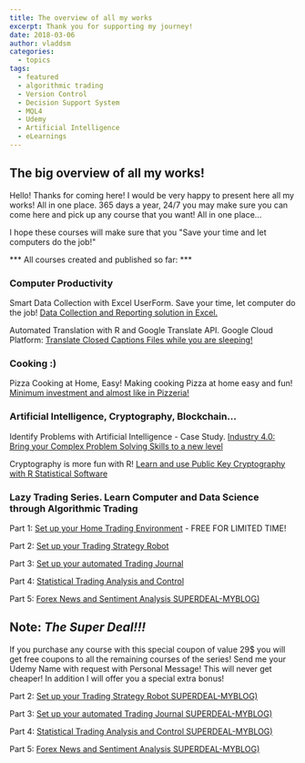 ```yaml
---
title: The overview of all my works
excerpt: Thank you for supporting my journey!
date: 2018-03-06
author: vladdsm
categories:
  - topics
tags:
  - featured
  - algorithmic trading
  - Version Control
  - Decision Support System
  - MQL4
  - Udemy
  - Artificial Intelligence
  - eLearnings
---
```


## The big overview of all my works!

Hello! Thanks for coming here! I would be very happy to present here all my works! All in one place. 365 days a year, 24/7 you may make sure you can come here and pick up any course that you want! All in one place...

I hope these courses will make sure that you "Save your time and let computers do the job!"

*** All courses created and published so far: ***

### Computer Productivity

Smart Data Collection with Excel UserForm. Save your time, let computer do the job! [Data Collection and Reporting solution in Excel.](https://www.udemy.com/save-your-time-with-excel-userform/?couponCode=SAVE-YOUR-TIME-10)

Automated Translation with R and Google Translate API. Google Cloud Platform:  [Translate Closed Captions Files while you are sleeping!](https://www.udemy.com/automated-translation-google-translate-api/?couponCode=TRANSLATE-VTT-10)

### Cooking :)

Pizza Cooking at Home, Easy! Making cooking Pizza at home easy and fun! [Minimum investment and almost like in Pizzeria!](https://www.udemy.com/pizza-cooking-at-home-easy/?couponCode=PIZZA-AT-HOME-10)

### Artificial Intelligence, Cryptography, Blockchain...

Identify Problems with Artificial Intelligence - Case Study. [Industry 4.0: Bring your  Complex Problem Solving Skills to a new level](https://www.udemy.com/identify-problems-with-ai-case-study/?couponCode=IDENTIFY-PROBLEM-10)

Cryptography is more fun with R! [Learn and use Public Key Cryptography with R Statistical Software](https://www.udemy.com/keep-your-secrets-under-control/?couponCode=KEEP-SECRET-10)

### Lazy Trading Series. Learn Computer and Data Science through Algorithmic Trading

Part 1: [Set up your Home Trading Environment](https://www.udemy.com/your-home-trading-environment/) - FREE FOR LIMITED TIME!

Part 2: [Set up your Trading Strategy Robot](https://www.udemy.com/your-trading-robot/?couponCode=LAZYTRADE2-10B)

Part 3: [Set up your automated Trading Journal](https://www.udemy.com/your-trading-journal/?couponCode=LAZYTRADE3-10)

Part 4: [Statistical Trading Analysis and Control](https://www.udemy.com/your-trading-control-reinforcement-learning/?couponCode=LAZYTRADE4-10)

Part 5: [Forex News and Sentiment Analysis SUPERDEAL-MYBLOG)](https://www.udemy.com/forex-news-and-sentiment-analysis/?couponCode=LAZYTRADE1-10)

## Note: *The Super Deal!!!*

If you purchase any course with this special coupon of value 29$ you will get free coupons to all the remaining courses of the series! Send me your Udemy Name with request with Personal Message! This will never get cheaper! In addition I will offer you a special extra bonus!

Part 2: [Set up your Trading Strategy Robot SUPERDEAL-MYBLOG)](https://www.udemy.com/your-trading-robot/?couponCode=SUPERDEAL-MYBLOG)

Part 3: [Set up your automated Trading Journal SUPERDEAL-MYBLOG)](https://www.udemy.com/your-trading-journal/?couponCode=SUPERDEAL-MYBLOG)

Part 4: [Statistical Trading Analysis and Control SUPERDEAL-MYBLOG)](https://www.udemy.com/your-trading-control-reinforcement-learning/?couponCode=SUPERDEAL-MYBLOG)

Part 5: [Forex News and Sentiment Analysis SUPERDEAL-MYBLOG)](https://www.udemy.com/forex-news-and-sentiment-analysis/?couponCode=SUPERDEAL-MYBLOG)